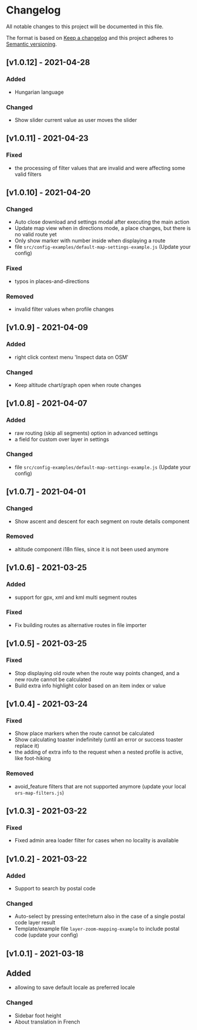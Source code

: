 # Changelog #

All notable changes to this project will be documented in this file.

The format is based on [Keep a changelog](http://keepachangelog.com/en/1.0.0/)
and this project adheres to [Semantic versioning](http://semver.org/spec/v2.0.0.html).

<!--
This is how a changelog entry should look like:

## [version] - YYYY-MM-DD

### Added
- for new features.
### Changed
- existing functionality.
### Deprecated
- soon-to-be removed features.
### Removed
- now removed features.
### Fixed
- any bug.
### Security
- in case of vulnerabilities. (Use for vulnerability fixes)

RELEASING:
1. Change Unreleased to new release number
2. Add today's Date
3. Change unreleased link to compare new release:
[unreleased]: https://github.com/GIScience/openrouteservice/compare/vnew...HEAD
4. Add new compare link below
[new]: https://github.com/GIScience/openrouteservice/compare/vlast...vnew
5. Git tag release commit with vX.X.X to enable links
6. Double check issue links are valid
7. Run 'grunt up' for patch, 'grunt up:minor' or 'grunt up:major' versions
8. Add version to docker-compose.yml (grunt version always adds 1 on top the current version ...)
 -->

## [v1.0.12] - 2021-04-28 ##

### Added ###
- Hungarian language

### Changed ###
- Show slider current value as user moves the slider

## [v1.0.11] - 2021-04-23 ##

### Fixed ###
- the processing of filter values that are invalid and were affecting some valid filters

## [v1.0.10] - 2021-04-20 ##

### Changed ###
- Auto close download and settings modal after executing the main action
- Update map view when in directions mode, a place changes, but there is no valid route yet
- Only show marker with number inside when displaying a route
- file `src/config-examples/default-map-settings-example.js` (Update your config)

### Fixed
- typos in places-and-directions

### Removed
- invalid filter values when profile changes

## [v1.0.9] - 2021-04-09 ##

### Added
- right click context menu 'Inspect data on OSM'

### Changed ###
- Keep altitude chart/graph open when route changes

## [v1.0.8] - 2021-04-07 ##

### Added
- raw routing (skip all segments) option in advanced settings
- a field for custom over layer in settings

### Changed
- file `src/config-examples/default-map-settings-example.js` (Update your config)

## [v1.0.7] - 2021-04-01 ##

### Changed ###
- Show ascent and descent for each segment on route details component

### Removed
- altitude component i18n files, since it is not been used anymore

## [v1.0.6] - 2021-03-25 ##

### Added
- support for gpx, xml and kml multi segment routes

### Fixed ###
- Fix building routes as alternative routes in file importer

## [v1.0.5] - 2021-03-25 ##

### Fixed ###
- Stop displaying old route when the route way points changed, and a new route cannot be calculated
- Build extra info highlight color based on an item index or value

## [v1.0.4] - 2021-03-24 ##

### Fixed ###
- Show place markers when the route cannot be calculated
- Show calculating toaster indefinitely (until an error or success toaster replace it)
- the adding of extra info to the request when a nested profile is active, like foot-hiking

### Removed ###
- avoid_feature filters that are not supported anymore (update your local `ors-map-filters.js`)

## [v1.0.3] - 2021-03-22 ##

### Fixed ###
- Fixed admin area loader filter for cases when no locality is available

## [v1.0.2] - 2021-03-22 ##

### Added ###
- Support to search by postal code

### Changed ###
- Auto-select by pressing enter/return also in the case of a single postal code layer result
- Template/example file `layer-zoom-mapping-example` to include postal code (update your config)

## [v1.0.1] - 2021-03-18 ##

## Added
- allowing to save default locale as preferred locale

### Changed ###
- Sidebar foot height
- About translation in French
